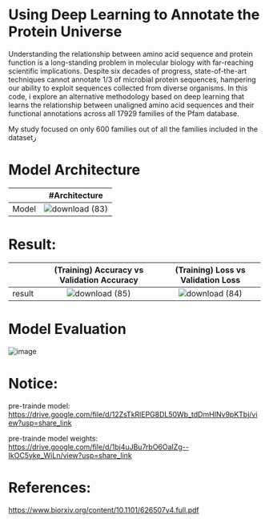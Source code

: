 # Using Deep Learning to Annotate the Protein Universe

Understanding the relationship between amino acid sequence and protein function is a long-standing problem in molecular biology with far-reaching scientific implications. Despite six decades of progress, state-of-the-art techniques cannot annotate 1/3 of microbial protein sequences, hampering our ability to exploit sequences collected from diverse organisms. In this code, i explore an alternative methodology based on deep learning that learns the relationship between unaligned amino acid sequences and their functional annotations across all 17929 families of the Pfam database. 

My study focused on only 600 families out of all the families included in the datasetز

# Model Architecture

|  | #Architecture    |
| :---:   | :---: |
| Model | ![download (83)](https://user-images.githubusercontent.com/108609519/201386439-1ad68172-1c0f-4b6f-b7c6-922755cdc40d.png)  |


# Result:

|  | (Training) Accuracy vs Validation Accuracy    | (Training) Loss vs Validation Loss    |
| :---:   | :---: | :---: |
| result | ![download (85)](https://user-images.githubusercontent.com/108609519/201387044-cc2e769a-cd5a-46da-bf84-c75252a8bb2f.png)   | ![download (84)](https://user-images.githubusercontent.com/108609519/201386961-8a1206bf-9d5d-4bce-85b5-c42a0160beb4.png)   |

# Model Evaluation
![image](https://user-images.githubusercontent.com/108609519/201387251-deb8bf9d-8bb3-4e0d-8472-5a9484cd0592.png)

# Notice:
pre-trainde model: https://drive.google.com/file/d/12ZsTkRlEPG8DL50Wb_tdDmHINv9pKTbj/view?usp=share_link

pre-trainde model weights: https://drive.google.com/file/d/1bj4uJBu7rbO6OaIZg--IkOC5yke_WiLn/view?usp=share_link

# References:
https://www.biorxiv.org/content/10.1101/626507v4.full.pdf




